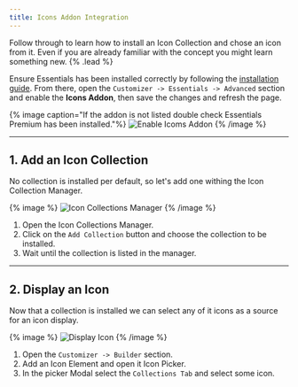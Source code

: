 ```yaml
---
title: Icons Addon Integration
---
```


Follow through to learn how to install an Icon Collection and chose an icon from it. Even if you are already familiar with the concept you might learn something new. {% .lead %}

Ensure Essentials has been installed correctly by following the [installation guide](/essentials-for-yoothemepro/integration#installation). From there, open the `Customizer -> Essentials -> Advanced` section and enable the **Icons Addon**, then save the changes and refresh the page.

{% image caption="If the addon is not listed double check Essentials Premium has been installed."%}
![Enable Icoms Addon](/next/assets/ytp/icons/integration/enable-addon.gif)
{% /image %}

---

## 1. Add an Icon Collection

No collection is installed per default, so let's add one withing the Icon Collection Manager.

{% image %}
![Icon Collections Manager](/next/assets/ytp/icon-collections-manager.gif)
{% /image %}

1. Open the Icon Collections Manager.
1. Click on the `Add Collection` button and choose the collection to be installed.
1. Wait until the collection is listed in the manager.

---

## 2. Display an Icon

Now that a collection is installed we can select any of it icons as a source for an icon display.

{% image %}
![Display Icon](/next/assets/ytp/icons/integration/display-icon.gif)
{% /image %}

1. Open the `Customizer -> Builder` section.
1. Add an Icon Element and open it Icon Picker.
1. In the picker Modal select the `Collections Tab` and select some icon.
